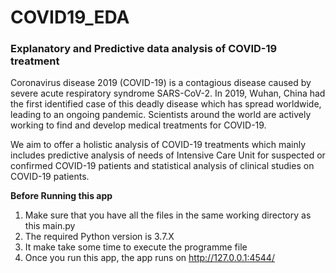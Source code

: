 # COVID19_EDA
### Explanatory and Predictive data analysis of COVID-19 treatment

Coronavirus disease 2019 (COVID-19) is a contagious disease caused by severe acute respiratory syndrome SARS-CoV-2. In 2019, Wuhan, China had the first identified case of this deadly disease which has spread worldwide, leading to an ongoing pandemic. Scientists around the world are actively working to find and develop medical treatments for COVID-19. 

We aim to offer a holistic analysis of COVID-19 treatments which mainly includes predictive analysis of needs of Intensive Care Unit for suspected or confirmed COVID-19 patients and statistical analysis of clinical studies on COVID-19 patients.


**Before Running this app**
1) Make sure that you have all the files in the same working directory as this main.py
2) The required Python version is 3.7.X
3) It make take some time to execute the programme file
4) Once you run this app, the app runs on http://127.0.0.1:4544/
